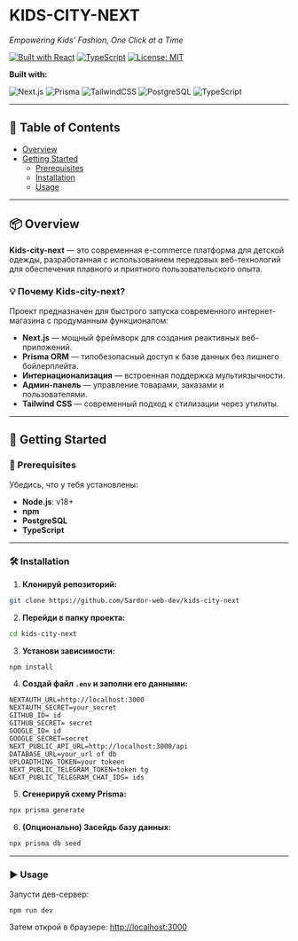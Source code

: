 # KIDS-CITY-NEXT

_Empowering Kids’ Fashion, One Click at a Time_

[![Built with React](https://img.shields.io/badge/Built%20with-React-blue.svg)]()
[![TypeScript](https://img.shields.io/badge/Language-TypeScript-blue.svg)]()
[![License: MIT](https://img.shields.io/badge/License-MIT-yellow.svg)]()

**Built with:**

![Next.js](https://img.shields.io/badge/Next.js-000?logo=next.js&logoColor=white)
![Prisma](https://img.shields.io/badge/Prisma-3982CE?logo=prisma&logoColor=white)
![TailwindCSS](https://img.shields.io/badge/TailwindCSS-38B2AC?logo=tailwind-css&logoColor=white)
![PostgreSQL](https://img.shields.io/badge/PostgreSQL-336791?logo=postgresql&logoColor=white)
![TypeScript](https://img.shields.io/badge/TypeScript-3178C6?logo=typescript&logoColor=white)

---

## 📑 Table of Contents

- [Overview](#-overview)
- [Getting Started](#-getting-started)
  - [Prerequisites](#-prerequisites)
  - [Installation](#-installation)
  - [Usage](#️-usage)

---

## 📦 Overview

**Kids-city-next** — это современная e-commerce платформа для детской одежды, разработанная с использованием передовых веб-технологий для обеспечения плавного и приятного пользовательского опыта.

### 💡 Почему Kids-city-next?

Проект предназначен для быстрого запуска современного интернет-магазина с продуманным функционалом:

- **Next.js** — мощный фреймворк для создания реактивных веб-приложений.
- **Prisma ORM** — типобезопасный доступ к базе данных без лишнего бойлерплейта.
- **Интернационализация** — встроенная поддержка мультиязычности.
- **Админ-панель** — управление товарами, заказами и пользователями.
- **Tailwind CSS** — современный подход к стилизации через утилиты.

---

## 🚀 Getting Started

### 🔧 Prerequisites

Убедись, что у тебя установлены:

- **Node.js**: v18+
- **npm**
- **PostgreSQL**
- **TypeScript**

---

### 🛠 Installation

1. **Клонируй репозиторий:**

```bash
git clone https://github.com/Sardor-web-dev/kids-city-next
```

2. **Перейди в папку проекта:**

```bash
cd kids-city-next
```

3. **Установи зависимости:**

```bash
npm install
```

4. **Создай файл `.env` и заполни его данными:**

```env
NEXTAUTH_URL=http://localhost:3000
NEXTAUTH_SECRET=your_secret
GITHUB_ID= id
GITHUB_SECRET= secret
GOOGLE_ID= id
GOOGLE_SECRET=secret
NEXT_PUBLIC_API_URL=http://localhost:3000/api
DATABASE_URL=your_url of db
UPLOADTHING_TOKEN=your tokeen
NEXT_PUBLIC_TELEGRAM_TOKEN=token tg
NEXT_PUBLIC_TELEGRAM_CHAT_IDS= ids
```

5. **Сгенерируй схему Prisma:**

```bash
npx prisma generate
```

6. **(Опционально) Засейдь базу данных:**

```bash
npx prisma db seed
```

---

### ▶️ Usage

Запусти дев-сервер:

```bash
npm run dev
```

Затем открой в браузере: [http://localhost:3000](http://localhost:3000)





